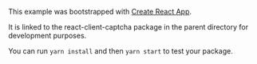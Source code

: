 This example was bootstrapped with [Create React App](https://github.com/facebook/create-react-app).

It is linked to the react-client-captcha package in the parent directory for development purposes.

You can run `yarn install` and then `yarn start` to test your package.
